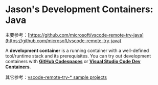 # Jason's Development Containers: Java

主要参考：[https://github.com/microsoft/vscode-remote-try-java](https://github.com/microsoft/vscode-remote-try-java)

A **development container** is a running container with a well-defined tool/runtime stack and its prerequisites. You can try out development containers with **[GitHub Codespaces](https://github.com/features/codespaces)** or **[Visual Studio Code Dev Containers](https://aka.ms/vscode-remote/containers)**.

其它参考：[vscode-remote-try-* sample projects](https://github.com/search?q=org%3Amicrosoft+vscode-remote-try-&type=Repositories) 
